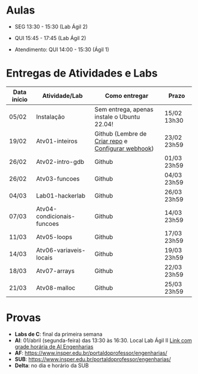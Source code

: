 

# Aulas

* SEG 13:30 - 15:30 (Lab Ágil 2)
* QUI 15:45 - 17:45 (Lab Ágil 2)

* Atendimento: QUI 14:00 - 15:30 (Ágil 1)

# Entregas de Atividades e Labs


| Data início | Atividade/Lab                                                              | Como entregar   | Prazo              |
|-------------|----------------------------------------------------------------------------|-----------------|--------------------|
| 05/02 | Instalação | Sem entrega, apenas instale o Ubuntu 22.04! | 15/02 13h30 |
| 19/02 | Atv01-inteiros | Github (Lembre de [Criar repo](https://classroom.github.com/a/SQd1o1D9) e [Configurar webhook](tutorial_servidor_testes.pdf)) | 23/02 23h59 |
| 26/02 |Atv02-intro-gdb | Github | 01/03 23h59 |
| 26/02 | Atv03-funcoes | Github | 04/03 23h59 |
| 04/03 | Lab01-hackerlab  | Github | 26/03 23h59 |
| 07/03 | Atv04-condicionais-funcoes | Github | 14/03 23h59 |
| 11/03 | Atv05-loops | Github | 17/03 23h59 |
| 14/03 | Atv06-variaveis-locais | Github | 19/03 23h59 |
| 18/03 | Atv07-arrays | Github | 22/03 23h59 |
| 21/03 | Atv08-malloc  | Github | 25/03 23h59 |



# Provas

- **Labs de C**: final da primeira semana
- **AI**:  01/abril (segunda-feira) das 13:30 às 16:30. Local Lab Ágil II [Link com grade horária de AI Engenharias](https://www.insper.edu.br/portaldoprofessor/wp-content/uploads/2015/02/GRADE_AVAL_INTER_2024-1_ENGENHARIA_DOCENTE_V2.pdf)  
- **AF**:  https://www.insper.edu.br/portaldoprofessor/engenharias/
- **SUB**: https://www.insper.edu.br/portaldoprofessor/engenharias/
- **Delta**: no dia e horário da SUB
